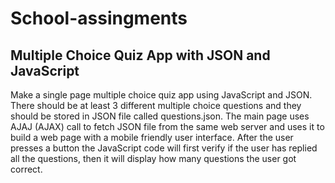 # School-assingments
## Multiple Choice Quiz App with JSON and JavaScript
Make a single page multiple choice quiz app using JavaScript and JSON. There should be at least 3 different multiple choice questions and they should be stored in JSON file called questions.json. The main page uses AJAJ (AJAX) call to fetch JSON file from the same web server and uses it to build a web page with a mobile friendly user interface. After the user presses a button the JavaScript code will first verify if the user has replied all the questions, then it will display how many questions the user got correct.

